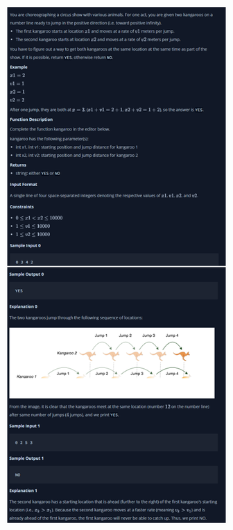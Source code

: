 <div align="center">
<img src="../../docs/imgs/number.line.jump.png"/>
<img src="../../docs/imgs/number.line.jump.2.png"/>


</div>